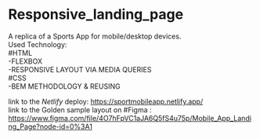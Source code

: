# Responsive_landing_page
A replica of a Sports App for mobile/desktop devices.
<br/>
Used Technology:<br/>
#HTML<br/>
-FLEXBOX<br/>
-RESPONSIVE LAYOUT VIA MEDIA QUERIES<br/>
#CSS<br/>
-BEM METHODOLOGY & REUSING<br/>

link to the *Netlify* deploy: https://sportmobileapp.netlify.app/ <br/>
link to the Golden sample layout on #Figma : https://www.figma.com/file/4O7hFpVC1aJA6Q5fS4u75p/Mobile_App_Landing_Page?node-id=0%3A1

